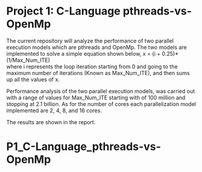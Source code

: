 # Project 1: C-Language pthreads-vs-OpenMp
The current repository will analyze the performance of two parallel execution models which are pthreads and OpenMp.
The two models are implemented to solve a simple equation shown below,
                x = (i + 0.25)* (1/Max_Num_ITE)                
where i represents the loop iteration starting from 0 and going to the maximum number of iterations (Known as Max_Num_ITE), and then sums up all the values of x.

Performance analysis of the two parallel execution models, was carried out with a range of values for Max_Num_ITE starting with of 100 million and stopping at 2.1 billion. As for the number of cores each parallelization model implemented are 2, 4, 8, and 16 cores.

The results are shown in the report.
# P1_C-Language_pthreads-vs-OpenMp
